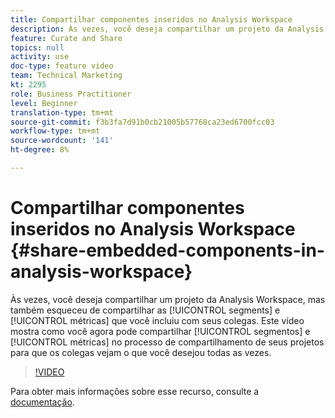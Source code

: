 ```yaml
---
title: Compartilhar componentes inseridos no Analysis Workspace
description: Às vezes, você deseja compartilhar um projeto da Analysis Workspace, mas também esqueceu de compartilhar os segmentos e as métricas incluídos com seus colegas. Este vídeo mostra como você pode compartilhar segmentos e métricas no processo de compartilhamento de seus projetos para que os colegas vejam o que você desejou todas as vezes.
feature: Curate and Share
topics: null
activity: use
doc-type: feature video
team: Technical Marketing
kt: 2295
role: Business Practitioner
level: Beginner
translation-type: tm+mt
source-git-commit: f3b3fa7d91b0cb21005b57768ca23ed6700fcc03
workflow-type: tm+mt
source-wordcount: '141'
ht-degree: 8%

---
```



# Compartilhar componentes inseridos no Analysis Workspace {#share-embedded-components-in-analysis-workspace}

Às vezes, você deseja compartilhar um projeto da Analysis Workspace, mas também esqueceu de compartilhar as [!UICONTROL segments] e [!UICONTROL métricas] que você incluiu com seus colegas. Este vídeo mostra como você agora pode compartilhar [!UICONTROL segmentos] e [!UICONTROL métricas] no processo de compartilhamento de seus projetos para que os colegas vejam o que você desejou todas as vezes.

>[!VIDEO](https://video.tv.adobe.com/v/24713/?quality=12)

Para obter mais informações sobre esse recurso, consulte a [documentação](https://marketing.adobe.com/resources/help/pt_BR/analytics/analysis-workspace/curate.html).
